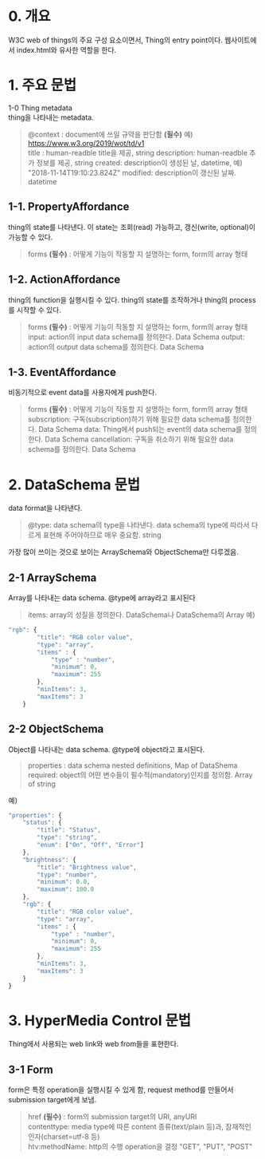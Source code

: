 # 0. 개요
W3C web of things의 주요 구성 요소이면서, Thing의 entry point이다. 웹사이트에서 index.html와 유사한 역할을 한다.



# 1. 주요 문법  
  1-0  Thing metadata  
  thing을 나타내는 metadata.  
  >@context : document에 쓰일 규약을 판단함 **(필수)** 예) https://www.w3.org/2019/wot/td/v1   
  title : human-readble title을 제공, string
  description: human-readble 추가 정보를 제공, string
  created: description이 생성된 날, datetime, 예) "2018-11-14T19:10:23.824Z"
  modified: description이 갱신된 날짜. datetime  
  
 ## 1-1. PropertyAffordance  
  thing의 state를 나타낸다. 이 state는 조회(read) 가능하고, 갱신(write, optional)이 가능할 수 있다.   
  >forms **(필수)** : 어떻게 기능이 작동할 지 설명하는 form, form의 array 형태 
   
 ##  1-2. ActionAffordance  
  thing의 function을 실행시킬 수 있다. thing의 state를 조작하거나 thing의 process를 시작할 수 있다. 
  >forms **(필수)** : 어떻게 기능이 작동할 지 설명하는 form, form의 array 형태 
  input: action의 input data schema를 정의한다. Data Schema
  output: action의 output data schema를 정의한다. Data Schema 
  
 ##  1-3. EventAffordance 
  비동기적으로 event data를 사용자에게 push한다.  
  >forms **(필수)** : 어떻게 기능이 작동할 지 설명하는 form, form의 array 형태 
  subscription: 구독(subscription)하기 위해 필요한 data schema를 정의한다. Data Schema 
  data: Thing에서 push되는 event의 data schema를 정의한다. Data Schema
  cancellation: 구독을 취소하기 위해 필요한 data schema를 정의한다. Data Schema
 

# 2. DataSchema 문법  
data format을 나타낸다.   
>@type: data schema의 type을 나타낸다. data schema의 type에 따라서 다르게 표현해 주어야하므로 매우 중요함. string    

가장 많이 쓰이는 것으로 보이는 ArraySchema와 ObjectSchema만 다루겠음.
 
 ## 2-1  ArraySchema
Array를 나타내는 data schema. @type에 array라고 표시된다
>items: array의 성질을 정의한다. DataSchema나 DataSchema의 Array
예)
~~~javascript
"rgb": {
        "title": "RGB color value",
        "type": "array",
        "items" : {
            "type" : "number",
            "minimum": 0,
            "maximum": 255
        },
        "minItems": 3,
        "maxItems": 3
    }
~~~

 ## 2-2 ObjectSchema  
Object를 나타내는 data schema. @type에 object라고 표시된다.
> properties : data schema nested definitions, Map of DataShema  
required: object의 어떤 변수들이 필수적(mandatory)인지를 정의함. Array of string

예)
~~~javascript
"properties": {
    "status": {
        "title": "Status",
        "type": "string",
        "enum": ["On", "Off", "Error"]
    },
    "brightness": {
        "title": "Brightness value",
        "type": "number",
        "minimum": 0.0,
        "maximum": 100.0
    },
    "rgb": {
        "title": "RGB color value",
        "type": "array",
        "items" : {
            "type" : "number",
            "minimum": 0,
            "maximum": 255
        },
        "minItems": 3,
        "maxItems": 3
    }
}
~~~


# 3. HyperMedia Control 문법
Thing에서 사용되는 web link와 web from들을 표현한다. 
## 3-1 Form 
form은 특정 operation을 실행시킬 수 있게 함, request method를 만들어서 submission target에게 보냄. 
>href **(필수)** : form의 submission target의 URI, anyURI  
contenttype: media type에 따른 content 종류(text/plain 등)과, 잠재적인 인자(charset=utf-8 등)  
htv:methodName: http의 수행 operation을 결정 "GET", "PUT", "POST"




